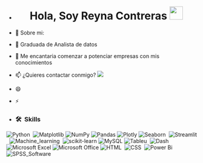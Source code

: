 - <h1 align="center"><b>Hola, Soy Reyna Contreras </b><img src="https://media.giphy.com/media/hvRJCLFzcasrR4ia7z/giphy.gif" width="35"></h1>
- 👀 Sobre mi: 
- 🌱 Graduada de Analista de datos 
- 💞️ Me encantaria comenzar a potenciar empresas con mis conocimientos  
- 📫 ¿Quieres contactar conmigo? <a href="https://www.linkedin.com/in/Reyna-Contreras-da/"><img src="https://img.shields.io/badge/-Reyna%20Contreras%20-0077B5?style=flat&logo=Linkedin&logoColor=white"/></a>

- 😄 
- ⚡
- ### 🛠 &nbsp;Skills

![Python](https://img.shields.io/badge/python-3670A0?style=for-the-badge&logo=python&logoColor=ffdd54)&nbsp;
![Matplotlib](https://img.shields.io/badge/Matplotlib-%23ffffff.svg?style=for-the-badge&logo=Matplotlib&logoColor=black)
![NumPy](https://img.shields.io/badge/numpy-%23013243.svg?style=for-the-badge&logo=numpy&logoColor=white)
![Pandas](https://img.shields.io/badge/pandas-%23150458.svg?style=for-the-badge&logo=pandas&logoColor=white)
![Plotly](https://img.shields.io/badge/Plotly-%233F4F75.svg?style=for-the-badge&logo=plotly&logoColor=white)
![Seaborn](https://img.shields.io/badge/Seaborn-9933CC.svg?style=for-the-badge&logo=Seaborn&logoColor=white)&nbsp;
![Streamlit](https://img.shields.io/badge/Streamlit-CB2029.svg?style=for-the-badge&logo=Streamlit&logoColor=white)&nbsp;
![Machine_learning](https://img.shields.io/badge/Machine_learning-%23Clojure.svg?style=for-the-badge&logo=Machine_learning&logoColor=white)&nbsp;
![scikit-learn](https://img.shields.io/badge/scikit--learn-%23F7931E.svg?style=for-the-badge&logo=scikit-learn&logoColor=white)
![MySQL](https://img.shields.io/badge/mysql-4479A1.svg?style=for-the-badge&logo=mysql&logoColor=white)
![Tableu](https://img.shields.io/badge/Tableu-D70A53.svg?style=for-the-badge&logo=Tableu&logoColor=white)&nbsp;
![Dash](https://img.shields.io/badge/Dash-%2388171A.svg?style=for-the-badge&logo=Dash&logoColor=white)&nbsp;
![Microsoft Excel](https://img.shields.io/badge/Microsoft_Excel-217346?style=for-the-badge&logo=microsoft-excel&logoColor=white)
![Microsoft Office](https://img.shields.io/badge/Microsoft_Office-D83B01?style=for-the-badge&logo=microsoft-office&logoColor=white)
![HTML](https://img.shields.io/badge/html-3DDC84.svg?style=for-the-badge&logo=html&logoColor=white)&nbsp;
![CSS](https://img.shields.io/badge/css-%231572B6.svg?style=for-the-badge&logo=css&logoColor=white)&nbsp;
![Power Bi](https://img.shields.io/badge/power_bi-F2C811?style=for-the-badge&logo=powerbi&logoColor=black)
![SPSS_Software](https://img.shields.io/badge/SPSS_Software-%232C5263.svg?style=for-the-badge&logo=SPSS_Software&logoColor=white)&nbsp;



<!---
reynacon-git/reynacon-git is a ✨ special ✨ repository because its `README.md` (this file) appears on your GitHub profile.
You can click the Preview link to take a look at your changes.
--->
